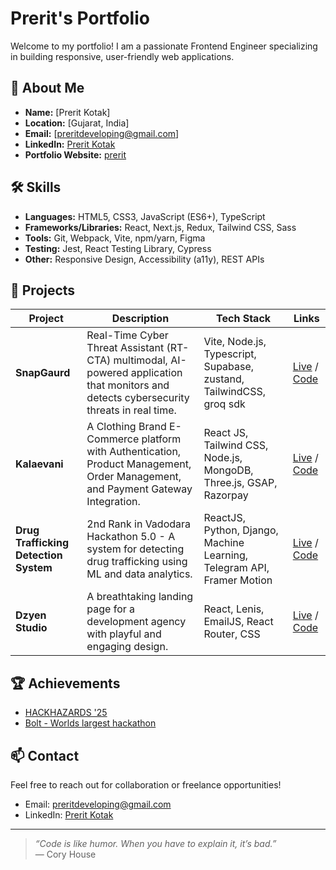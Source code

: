 # Prerit's Portfolio

Welcome to my portfolio! I am a passionate Frontend Engineer specializing in building responsive, user-friendly web applications.

## 🚀 About Me

- **Name:** [Prerit Kotak]
- **Location:** [Gujarat, India]
- **Email:** [preritdeveloping@gmail.com]
- **LinkedIn:** [Prerit Kotak](https://linkedin.com/in/prerit-kotak)
- **Portfolio Website:** [prerit](https://prerit.tech)

## 🛠️ Skills

- **Languages:** HTML5, CSS3, JavaScript (ES6+), TypeScript
- **Frameworks/Libraries:** React, Next.js, Redux, Tailwind CSS, Sass
- **Tools:** Git, Webpack, Vite, npm/yarn, Figma
- **Testing:** Jest, React Testing Library, Cypress
- **Other:** Responsive Design, Accessibility (a11y), REST APIs

## 📂 Projects

| Project | Description | Tech Stack | Links |
| ------- | ----------- | ---------- | ----- |
| **SnapGaurd** | Real-Time Cyber Threat Assistant (RT-CTA) multimodal, AI-powered application that monitors and detects cybersecurity threats in real time. | Vite, Node.js, Typescript, Supabase, zustand, TailwindCSS, groq sdk | [Live](https://snapgaurd.me) / [Code](https://github.com/Kotak-Prerit/SnapGuard) |
| **Kalaevani** | A Clothing Brand E-Commerce platform with Authentication, Product Management, Order Management, and Payment Gateway Integration. | React JS, Tailwind CSS, Node.js, MongoDB, Three.js, GSAP, Razorpay | [Live](https://kalaevani.com) / [Code](https://github.com/Kotak-Prerit/Kalaevani) |
| **Drug Trafficking Detection System** | 2nd Rank in Vadodara Hackathon 5.0 - A system for detecting drug trafficking using ML and data analytics. | ReactJS, Python, Django, Machine Learning, Telegram API, Framer Motion | [Live](https://thechiefcoders.vercel.app) / [Code](https://github.com/Kotak-Prerit/DTDS) |
| **Dzyen Studio** | A breathtaking landing page for a development agency with playful and engaging design. | React, Lenis, EmailJS, React Router, CSS | [Live](https://dzyenstudio.vercel.app) / [Code](https://github.com/Kotak-Prerit/DzyenStudio) |

## 🏆 Achievements

- [HACKHAZARDS '25](https://verification.givemycertificate.com/v/474d8064-a95f-41c5-be1a-e60447898416)
- [Bolt - Worlds largest hackathon](https://devpost.com/Kotak-Prerit/challenges)

## 📫 Contact

Feel free to reach out for collaboration or freelance opportunities!

- Email: [preritdeveloping@gmail.com](mailto:your.email@example.com)
- LinkedIn: [Prerit Kotak](https://linkedin.com/in/prerit-kotak)

---

> _“Code is like humor. When you have to explain it, it’s bad.”_  
> — Cory House
